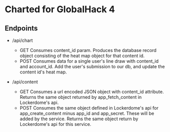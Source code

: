 # Charted for GlobalHack 4

## Endpoints

- /api/chart

	- GET
		Consumes content_id param. Produces the database record object consisting of the heat map object for that content id.
	- POST
		Consumes data for a single user's line draw with content_id and account_id. Add the user's submission to our db, and update the content id's heat map.

- /api/content

	- GET
		Consumes a url encoded JSON object with content_id attribute. Returns the same object returned by app_fetch_content in Lockerdome's api.
	- POST
		Consumes the same object defined in Lockerdome's api for app_create_content minus app_id and app_secret. These will be added by the service. Returns the same object return by Lockerdome's api for this service.
